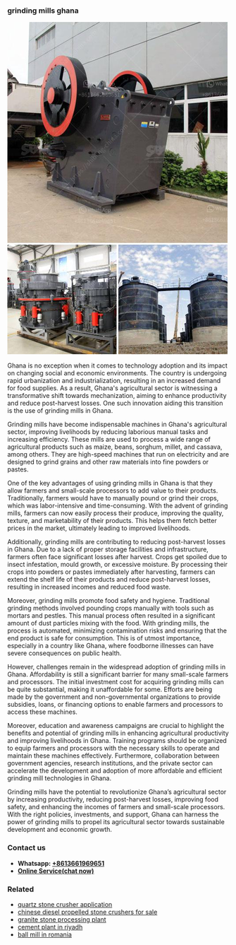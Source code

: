 <h3>grinding mills ghana</h3><img src='1706755836.jpg' alt=''><p>Ghana is no exception when it comes to technology adoption and its impact on changing social and economic environments. The country is undergoing rapid urbanization and industrialization, resulting in an increased demand for food supplies. As a result, Ghana's agricultural sector is witnessing a transformative shift towards mechanization, aiming to enhance productivity and reduce post-harvest losses. One such innovation aiding this transition is the use of grinding mills in Ghana.</p><p>Grinding mills have become indispensable machines in Ghana's agricultural sector, improving livelihoods by reducing laborious manual tasks and increasing efficiency. These mills are used to process a wide range of agricultural products such as maize, beans, sorghum, millet, and cassava, among others. They are high-speed machines that run on electricity and are designed to grind grains and other raw materials into fine powders or pastes.</p><p>One of the key advantages of using grinding mills in Ghana is that they allow farmers and small-scale processors to add value to their products. Traditionally, farmers would have to manually pound or grind their crops, which was labor-intensive and time-consuming. With the advent of grinding mills, farmers can now easily process their produce, improving the quality, texture, and marketability of their products. This helps them fetch better prices in the market, ultimately leading to improved livelihoods.</p><p>Additionally, grinding mills are contributing to reducing post-harvest losses in Ghana. Due to a lack of proper storage facilities and infrastructure, farmers often face significant losses after harvest. Crops get spoiled due to insect infestation, mould growth, or excessive moisture. By processing their crops into powders or pastes immediately after harvesting, farmers can extend the shelf life of their products and reduce post-harvest losses, resulting in increased incomes and reduced food waste.</p><p>Moreover, grinding mills promote food safety and hygiene. Traditional grinding methods involved pounding crops manually with tools such as mortars and pestles. This manual process often resulted in a significant amount of dust particles mixing with the food. With grinding mills, the process is automated, minimizing contamination risks and ensuring that the end product is safe for consumption. This is of utmost importance, especially in a country like Ghana, where foodborne illnesses can have severe consequences on public health.</p><p>However, challenges remain in the widespread adoption of grinding mills in Ghana. Affordability is still a significant barrier for many small-scale farmers and processors. The initial investment cost for acquiring grinding mills can be quite substantial, making it unaffordable for some. Efforts are being made by the government and non-governmental organizations to provide subsidies, loans, or financing options to enable farmers and processors to access these machines.</p><p>Moreover, education and awareness campaigns are crucial to highlight the benefits and potential of grinding mills in enhancing agricultural productivity and improving livelihoods in Ghana. Training programs should be organized to equip farmers and processors with the necessary skills to operate and maintain these machines effectively. Furthermore, collaboration between government agencies, research institutions, and the private sector can accelerate the development and adoption of more affordable and efficient grinding mill technologies in Ghana.</p><p>Grinding mills have the potential to revolutionize Ghana’s agricultural sector by increasing productivity, reducing post-harvest losses, improving food safety, and enhancing the incomes of farmers and small-scale processors. With the right policies, investments, and support, Ghana can harness the power of grinding mills to propel its agricultural sector towards sustainable development and economic growth.</p><h3>Contact us</h3><ul><li><strong>Whatsapp:&nbsp;<a href="https://wa.me/8613661969651">+8613661969651</a></strong></li><li><a href="https://swt.shibang-china.com/?git&amp;zhl&amp;grinding mills ghana"><strong>Online Service(chat now)</strong></a></li></ul><h3>Related</h3><ul><li><a href='quartz stone crusher application.md'>quartz stone crusher application</a></li><li><a href='chinese diesel propelled stone crushers for sale.md'>chinese diesel propelled stone crushers for sale</a></li><li><a href='granite stone processing plant.md'>granite stone processing plant</a></li><li><a href='cement plant in riyadh.md'>cement plant in riyadh</a></li><li><a href='ball mill in romania.md'>ball mill in romania</a></li></ul>